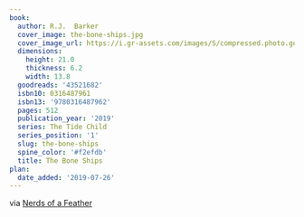 ```yaml
---
book:
  author: R.J.  Barker
  cover_image: the-bone-ships.jpg
  cover_image_url: https://i.gr-assets.com/images/S/compressed.photo.goodreads.com/books/1553245088l/43521682._SX98_.jpg
  dimensions:
    height: 21.0
    thickness: 6.2
    width: 13.8
  goodreads: '43521682'
  isbn10: 0316487961
  isbn13: '9780316487962'
  pages: 512
  publication_year: '2019'
  series: The Tide Child
  series_position: '1'
  slug: the-bone-ships
  spine_color: '#f2efdb'
  title: The Bone Ships
plan:
  date_added: '2019-07-26'
---
```


via [Nerds of a Feather](http://www.nerds-feather.com/2020/01/microreview-book-bone-ships-by-rj-barker.html)

